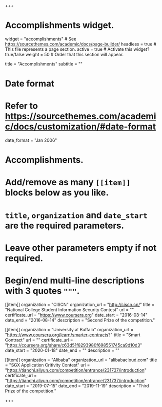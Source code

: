 +++
# Accomplishments widget.
widget = "accomplishments"  # See https://sourcethemes.com/academic/docs/page-builder/
headless = true  # This file represents a page section.
active = true  # Activate this widget? true/false
weight = 50  # Order that this section will appear.

title = "Accomplish&shy;ments"
subtitle = ""

# Date format
#   Refer to https://sourcethemes.com/academic/docs/customization/#date-format
date_format = "Jan 2006"

# Accomplishments.
#   Add/remove as many `[[item]]` blocks below as you like.
#   `title`, `organization` and `date_start` are the required parameters.
#   Leave other parameters empty if not required.
#   Begin/end multi-line descriptions with 3 quotes `"""`.

[[item]]
  organization = "CISCN"
  organization_url = "http://ciscn.cn/"
  title = "National College Student Information Security Contest"
  url = ""
  certificate_url = "https://www.coursera.org"
  date_start = "2016-08-14"
  date_end = "2016-08-14"
  description = "Second Prize of the competition."

[[item]]
  organization = "University at Buffalo"
  organization_url = "https://www.coursera.org/learn/smarter-contracts?"
  title = "Smart Contract"
  url = ""
  certificate_url = "https://coursera.org/share/c63d51f8293980f698551745ca9d10d3"
  date_start = "2020-01-18"
  date_end = ""
  description = ""


[[item]]
  organization = "Alibaba"
  organization_url = "alibabacloud.com"
  title = "SGX Application Critivity Contest"
  url = "https://tianchi.aliyun.com/competition/entrance/231737/introduction"
  certificate_url = "https://tianchi.aliyun.com/competition/entrance/231737/introduction"
  date_start = "2019-07-15"
  date_end = "2019-11-19"
  description = "Third Prize of the competition."

+++
